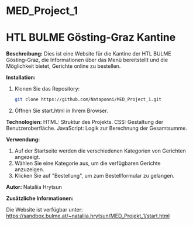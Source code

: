 # MED_Project_1
# HTL BULME Gösting-Graz Kantine

**Beschreibung:**
Dies ist eine Website für die Kantine der HTL BULME Gösting-Graz, die Informationen über das Menü bereitstellt und die Möglichkeit bietet, Gerichte online zu bestellen.

**Installation:**
1. Klonen Sie das Repository:
   ```bash
   git clone https://github.com/Nataponni/MED_Project_1.git
   
2. Öffnen Sie start.html in Ihrem Browser.
   
**Technologien:**
   HTML: Struktur des Projekts.
   CSS: Gestaltung der Benutzeroberfläche.
   JavaScript: Logik zur Berechnung der Gesamtsumme.
   
**Verwendung:**

1. Auf der Startseite werden die verschiedenen Kategorien von Gerichten angezeigt.
2. Wählen Sie eine Kategorie aus, um die verfügbaren Gerichte anzuzeigen.
3. Klicken Sie auf "Bestellung", um zum Bestellformular zu gelangen.

**Autor:**
Nataliia Hrytsun

**Zusätzliche Informationen:**

Die Website ist verfügbar unter: https://sandbox.bulme.at/~nataliia.hrytsun/MED_Projekt_1/start.html
